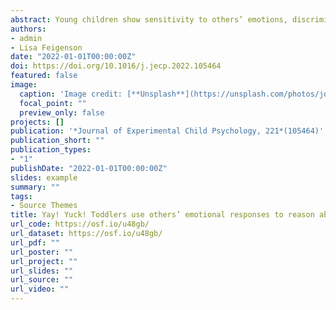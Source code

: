 ```yaml
---
abstract: Young children show sensitivity to others’ emotions, discriminating between facial expressions and using them to help guide their behavior. Beyond providing information about how others are feel- ing, emotional expressions also can support inferences about the non-social world. Here, in four experiments, we investigated 18- to 28-month-old children’s ability to use others’ emotional responses to reason about physical objects. We found that 24- to 26-month-old children successfully used an agent’s incongruent emotional responses (‘‘Yay! Yuck!”), but not congruent emotional responses (‘‘Yay! Wow!”) to infer the presence of multiple hidden objects (Experiment 1). When two different agents produced the incongruent emotional responses, children did not infer that multi- ple objects must be present (Experiment 2), implicating early recog- nition that different people can have different emotional reactions towards the same entity. Younger, 20-month-old children failed to use incongruent emotional responses to make inferences about hidden objects (Experiment 3), although they succeeded at using contrasting words in an otherwise identical task (‘‘A blick! A fep!”; Experiment 4). These results show that young children can use other people’s emotional responses to reason about the physical world—an ability that develops in the second year of life.
authors:
- admin
- Lisa Feigenson
date: "2022-01-01T00:00:00Z"
doi: https://doi.org/10.1016/j.jecp.2022.105464
featured: false
image:
  caption: 'Image credit: [**Unsplash**](https://unsplash.com/photos/jdD8gXaTZsc)'
  focal_point: ""
  preview_only: false
projects: []
publication: '*Journal of Experimental Child Psychology, 221*(105464)'
publication_short: ""
publication_types:
- "1"
publishDate: "2022-01-01T00:00:00Z"
slides: example
summary: ""
tags:
- Source Themes
title: Yay! Yuck! Toddlers use others’ emotional responses to reason about hidden objects
url_code: https://osf.io/u48gb/
url_dataset: https://osf.io/u48gb/
url_pdf: ""
url_poster: ""
url_project: ""
url_slides: ""
url_source: ""
url_video: ""
---
```

